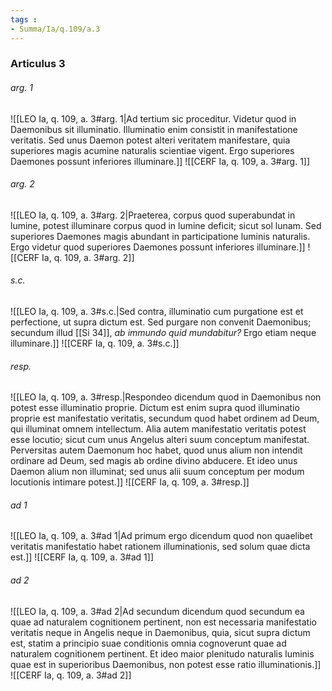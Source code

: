 ```yaml
---
tags : 
- Summa/Ia/q.109/a.3
---
```


### Articulus 3

###### arg. 1
![[LEO Ia, q. 109, a. 3#arg. 1|Ad tertium sic proceditur. Videtur quod in Daemonibus sit illuminatio. Illuminatio enim consistit in manifestatione veritatis. Sed unus Daemon potest alteri veritatem manifestare, quia superiores magis acumine naturalis scientiae vigent. Ergo superiores Daemones possunt inferiores illuminare.]]
![[CERF Ia, q. 109, a. 3#arg. 1]]

###### arg. 2
![[LEO Ia, q. 109, a. 3#arg. 2|Praeterea, corpus quod superabundat in lumine, potest illuminare corpus quod in lumine deficit; sicut sol lunam. Sed superiores Daemones magis abundant in participatione luminis naturalis. Ergo videtur quod superiores Daemones possunt inferiores illuminare.]]
![[CERF Ia, q. 109, a. 3#arg. 2]]

###### s.c.
![[LEO Ia, q. 109, a. 3#s.c.|Sed contra, illuminatio cum purgatione est et perfectione, ut supra dictum est. Sed purgare non convenit Daemonibus; secundum illud [[Si 34]], *ab immundo quid mundabitur?* Ergo etiam neque illuminare.]]
![[CERF Ia, q. 109, a. 3#s.c.]]

###### resp.
![[LEO Ia, q. 109, a. 3#resp.|Respondeo dicendum quod in Daemonibus non potest esse illuminatio proprie. Dictum est enim supra quod illuminatio proprie est manifestatio veritatis, secundum quod habet ordinem ad Deum, qui illuminat omnem intellectum. Alia autem manifestatio veritatis potest esse locutio; sicut cum unus Angelus alteri suum conceptum manifestat. Perversitas autem Daemonum hoc habet, quod unus alium non intendit ordinare ad Deum, sed magis ab ordine divino abducere. Et ideo unus Daemon alium non illuminat; sed unus alii suum conceptum per modum locutionis intimare potest.]]
![[CERF Ia, q. 109, a. 3#resp.]]

###### ad 1
![[LEO Ia, q. 109, a. 3#ad 1|Ad primum ergo dicendum quod non quaelibet veritatis manifestatio habet rationem illuminationis, sed solum quae dicta est.]]
![[CERF Ia, q. 109, a. 3#ad 1]]

###### ad 2
![[LEO Ia, q. 109, a. 3#ad 2|Ad secundum dicendum quod secundum ea quae ad naturalem cognitionem pertinent, non est necessaria manifestatio veritatis neque in Angelis neque in Daemonibus, quia, sicut supra dictum est, statim a principio suae conditionis omnia cognoverunt quae ad naturalem cognitionem pertinent. Et ideo maior plenitudo naturalis luminis quae est in superioribus Daemonibus, non potest esse ratio illuminationis.]]
![[CERF Ia, q. 109, a. 3#ad 2]]


